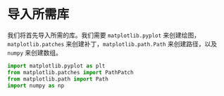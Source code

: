# 导入所需库

我们将首先导入所需的库。我们需要 `matplotlib.pyplot` 来创建绘图，`matplotlib.patches` 来创建补丁，`matplotlib.path.Path` 来创建路径，以及 `numpy` 来创建数组。

```python
import matplotlib.pyplot as plt
from matplotlib.patches import PathPatch
from matplotlib.path import Path
import numpy as np
```
